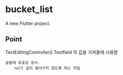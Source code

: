 # bucket_list

A new Flutter project.



## Point


TextEditingController()
    Textfield 의 값을 가져올때 사용함

    글쓸때 유효성 검사.
        null 값이 들어가지 않도록 하는 작업